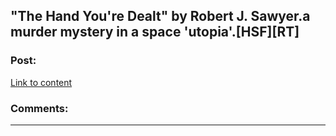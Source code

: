 ## "The Hand You're Dealt" by Robert J. Sawyer.a murder mystery in a space 'utopia'.[HSF][RT]

### Post:

[Link to content](http://www.sfwriter.com/sthand.htm)

### Comments:

---

